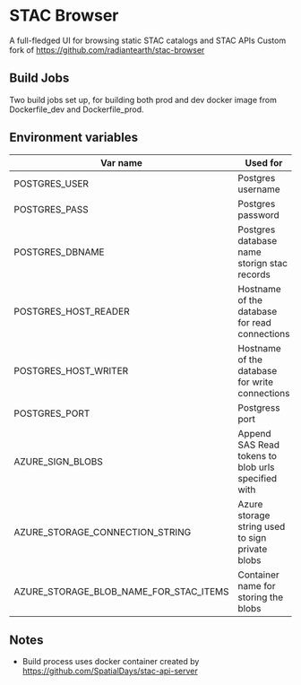 # STAC Browser
A full-fledged UI for browsing static STAC catalogs and STAC APIs
Custom fork of https://github.com/radiantearth/stac-browser

## Build Jobs

Two build jobs set up, for building both prod and dev docker image
from Dockerfile_dev and Dockerfile_prod.

## Environment variables

|Var name|Used for|
| --- | --- |
|POSTGRES_USER| Postgres username|
|POSTGRES_PASS| Postgres password|
|POSTGRES_DBNAME| Postgres database name storign stac records|
|POSTGRES_HOST_READER| Hostname of the database for read connections|
|POSTGRES_HOST_WRITER| Hostname of the database for write connections|
|POSTGRES_PORT| Postgress port|
|AZURE_SIGN_BLOBS|Append SAS Read tokens to blob urls specified with |
|AZURE_STORAGE_CONNECTION_STRING| Azure storage string used to sign private blobs|
|AZURE_STORAGE_BLOB_NAME_FOR_STAC_ITEMS|Container name for storing the blobs|

## Notes
- Build process uses docker container created by https://github.com/SpatialDays/stac-api-server


